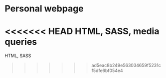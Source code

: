 # Personal webpage
<<<<<<< HEAD
HTML, SASS, media queries
=======
HTML, SASS
>>>>>>> ad5eac8b249e563034659f5231cf5dfe6bf054e4
